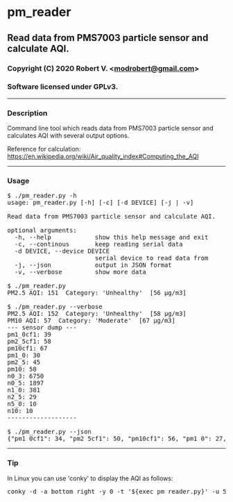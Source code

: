 # pm_reader

## Read data from PMS7003 particle sensor and calculate AQI.

### Copyright (C) 2020  Robert V. &lt;modrobert@gmail.com&gt;
### Software licensed under GPLv3.

---

### Description

Command line tool which reads data from PMS7003 particle sensor and calculates AQI with several output options.

Reference for calculation: https://en.wikipedia.org/wiki/Air_quality_index#Computing_the_AQI

---

### Usage

<pre>
$ ./pm_reader.py -h
usage: pm_reader.py [-h] [-c] [-d DEVICE] [-j | -v]

Read data from PMS7003 particle sensor and calculate AQI.

optional arguments:
  -h, --help            show this help message and exit
  -c, --continous       keep reading serial data
  -d DEVICE, --device DEVICE
                        serial device to read data from
  -j, --json            output in JSON format
  -v, --verbose         show more data
 
$ ./pm_reader.py
PM2.5 AQI: 151  Category: 'Unhealthy'  [56 μg/m3]

$ ./pm_reader.py --verbose
PM2.5 AQI: 152  Category: 'Unhealthy'  [58 μg/m3]
PM10 AQI: 57  Category: 'Moderate'  [67 μg/m3]
--- sensor dump ---
pm1_0cf1: 39
pm2_5cf1: 58
pm10cf1: 67
pm1_0: 30
pm2_5: 45
pm10: 58
n0_3: 6750
n0_5: 1897
n1_0: 381
n2_5: 29
n5_0: 10
n10: 10
-------------------

$ ./pm_reader.py --json
{"pm1_0cf1": 34, "pm2_5cf1": 50, "pm10cf1": 56, "pm1_0": 27, "pm2_5": 41, "pm10": 51, "n0_3": 6102, "n0_5": 1749, "n1_0": 344, "n2_5": 18, "n5_0": 6, "n10": 2, "aqi2_5": 137, "aqi10": 51}
</pre>

---

### Tip

In Linux you can use 'conky' to display the AQI as follows:

<pre>
conky -d -a bottom_right -y 0 -t '${exec pm_reader.py}' -u 5
</pre>

